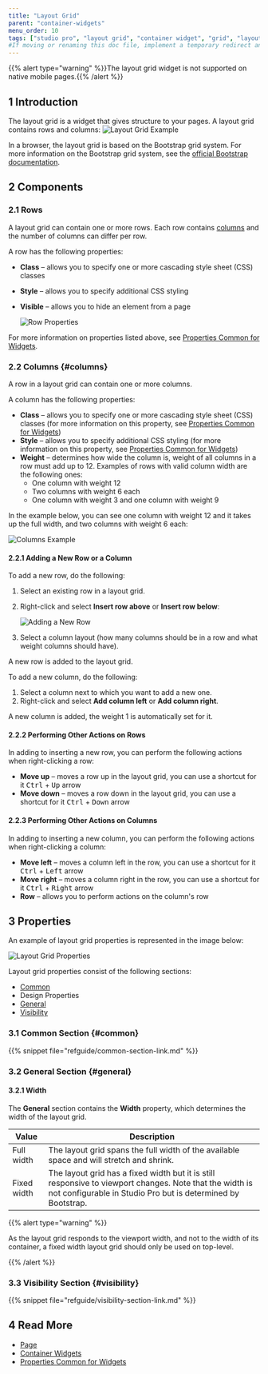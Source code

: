 ```yaml
---
title: "Layout Grid"
parent: "container-widgets"
menu_order: 10
tags: ["studio pro", "layout grid", "container widget", "grid", "layout"]
#If moving or renaming this doc file, implement a temporary redirect and let the respective team know they should update the URL in the product. See Mapping to Products for more details.
---
```


{{% alert type="warning" %}}The layout grid widget is not supported on native mobile pages.{{% /alert %}}

## 1 Introduction

The layout grid is a widget that gives structure to your pages.  A layout grid contains rows and columns: ![Layout Grid Example](attachments/container-widgets/layout-grid-example.png)

In a browser, the layout grid is based on the Bootstrap grid system. For more information on the Bootstrap grid system, see the [official Bootstrap documentation](http://getbootstrap.com/css/#grid).

## 2 Components

### 2.1 Rows

A layout grid can contain one or more rows. Each row contains [columns](#columns) and the number of columns can differ per row.

A row has the following properties:

* **Class** – allows you to specify one or more cascading style sheet (CSS) classes

* **Style** – allows you to specify additional CSS styling

*  **Visible** – allows you to hide an element from a page

    ![Row Properties](attachments/container-widgets/row-properties.png)

For more information on properties listed above, see [Properties Common for Widgets](common-widget-properties).

### 2.2 Columns {#columns}

A row in a layout grid can contain one or more columns.   

A column has the following properties:

* **Class** – allows you to specify one or more cascading style sheet (CSS) classes (for more information on this property, see [Properties Common for Widgets](common-widget-properties))
* **Style** – allows you to specify additional CSS styling (for more information on this property, see [Properties Common for Widgets](common-widget-properties))
* **Weight** – determines how wide the column is, weight of all columns in a row must add up to 12. Examples of rows with valid column width are the following ones:
  * One column with weight 12
  * Two columns with weight 6 each
  * One column with weight 3 and one column with weight 9

In the example below, you can see one column with weight 12 and it takes up the full width, and two columns with weight 6 each:

![Columns Example](attachments/container-widgets/columns-example.png)

#### 2.2.1 Adding a New Row or a Column

To add a new row, do the following:

1. Select an existing row in a layout grid.

2.  Right-click and select **Insert row above** or **Insert row below**:

    ![Adding a New Row](attachments/container-widgets/adding-row.png)

3. Select a column layout (how many columns should be in a row and what weight columns should have).

A new row is added to the layout grid.

To add a new column, do the following:

1. Select a column next to which you want to add a new one.
2. Right-click and select **Add column left** or **Add column right**.

A new column is added, the weight 1 is automatically set for it. 

#### 2.2.2 Performing Other Actions on Rows

In adding to inserting a new row, you can perform the following actions when right-clicking a row:

* **Move up** – moves a row up in the layout grid, you can use a shortcut for it  <kbd>Ctrl</kbd> + <kbd>Up</kbd> arrow
* **Move down** – moves a row down in the layout grid, you can use a shortcut for it  <kbd>Ctrl</kbd> + <kbd>Down</kbd> arrow

#### 2.2.3 Performing Other Actions on Columns

In adding to inserting a new column, you can perform the following actions when right-clicking a column:

* **Move left** – moves a column left in the row, you can use a shortcut for it  <kbd>Ctrl</kbd> + <kbd>Left</kbd> arrow
* **Move right** – moves a column right in the row, you can use a shortcut for it  <kbd>Ctrl</kbd> + <kbd>Right</kbd> arrow
* **Row** – allows you to perform actions on the column's row 

## 3 Properties

An example of layout grid properties is represented in the image below:

![Layout Grid Properties](attachments/container-widgets/layout-grid-properties.png)

Layout grid properties consist of the following sections:

* [Common](#common)
* Design Properties
* [General](#general)
* [Visibility](#visibility)

### 3.1 Common Section {#common}

{{% snippet file="refguide/common-section-link.md" %}}

### 3.2 General Section {#general}

#### 3.2.1 Width

The **General** section contains the **Width** property, which determines the width of the layout grid. 

| Value | Description |
| --- | --- |
| Full width | The layout grid spans the full width of the available space and will stretch and shrink. |
| Fixed width | The layout grid has a fixed width but it is still responsive to viewport changes. Note that the width is not configurable in Studio Pro but is determined by Bootstrap. |

{{% alert type="warning" %}}

As the layout grid responds to the viewport width, and not to the width of its container, a fixed width layout grid should only be used on top-level.

{{% /alert %}}

### 3.3 Visibility Section {#visibility}

{{% snippet file="refguide/visibility-section-link.md" %}}

## 4 Read More

* [Page](page)
* [Container Widgets](container-widgets)
* [Properties Common for Widgets](common-widget-properties)